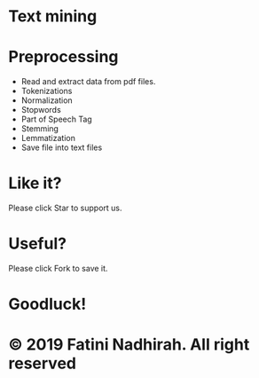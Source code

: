 # Text mining

# Preprocessing
- Read and extract data from pdf files.
- Tokenizations
- Normalization
- Stopwords
- Part of Speech Tag
- Stemming
- Lemmatization
- Save file into text files
# Like it?
Please click Star to support us.

# Useful?
Please click Fork to save it.

# Goodluck!
# © 2019 Fatini Nadhirah. All right reserved
